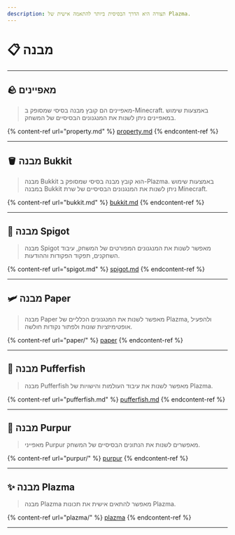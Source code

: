 ```yaml
---
description: תצורה היא הדרך הבסיסית ביותר להתאמה אישית של Plazma.
---
```


# 📋 מבנה

***

## 🪨 מאפיינים <a href="#id-1" id="id-1"></a>

> מאפיינים הם קובץ מבנה בסיסי שמסופק ב-Minecraft.
> באמצעות שימוש במאפיינים ניתן לשנות את המנגנונים הבסיסיים של המשחק.

{% content-ref url="property.md" %}
[property.md](property.md)
{% endcontent-ref %}

***

## 🪣 מבנה Bukkit <a href="#id-2" id="id-2"></a>

> מבנה Bukkit הוא קובץ מבנה בסיסי שמסופק ב-Plazma.
> באמצעות שימוש במבנה Bukkit ניתן לשנות את המנגנונים הבסיסיים של שרת Minecraft.

{% content-ref url="bukkit.md" %}
[bukkit.md](bukkit.md)
{% endcontent-ref %}

***

## 🚰 מבנה Spigot <a href="#id-3" id="id-3"></a>

> מבנה Spigot מאפשר לשנות את המנגנונים המפורטים של המשחק, עיבוד השחקנים, תפקוד הפקודות וההודעות.

{% content-ref url="spigot.md" %}
[spigot.md](spigot.md)
{% endcontent-ref %}

***

## 🛩️ מבנה Paper <a href="#id-4" id="id-4"></a>

> מבנה Paper מאפשר לשנות את המנגנונים הכלליים של Plazma, ולהפעיל אופטימיזציות שונות ולפתור נקודות חולשה.

{% content-ref url="paper/" %}
[paper](paper/)
{% endcontent-ref %}

***

## 🐡 מבנה Pufferfish <a href="#id-6" id="id-6"></a>

> מבנה Pufferfish מאפשר לשנות את עיבוד העולמות והישויות של Plazma.

{% content-ref url="pufferfish.md" %}
[pufferfish.md](pufferfish.md)
{% endcontent-ref %}

***

## 🦑 מבנה Purpur <a href="#id-7" id="id-7"></a>

> מאפייני Purpur מאפשרים לשנות את הנתונים הבסיסיים של המשחק.

{% content-ref url="purpur/" %}
[purpur](purpur/)
{% endcontent-ref %}

***

## ✨ מבנה Plazma <a href="#id-8" id="id-8"></a>

> מבנה Plazma מאפשר להתאים אישית את תכונות Plazma.

{% content-ref url="plazma/" %}
[plazma](plazma/)
{% endcontent-ref %}

***
